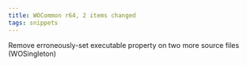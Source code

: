 ```yaml
---
title: WOCommon r64, 2 items changed
tags: snippets
---
```


Remove erroneously-set executable property on two more source files (WOSingleton)
